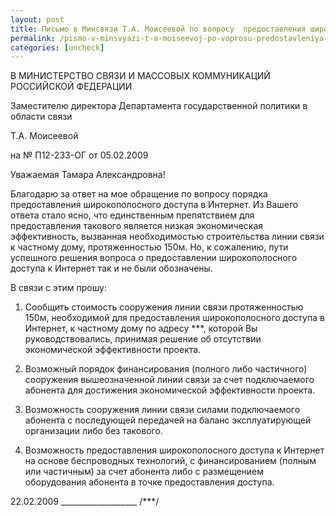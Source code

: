 ```yaml
---
layout: post
title: Письмо в Минсвязи Т.А. Моисеевой по вопросу  предоставления широкополосного доступа в Интернет
permalink: /pismo-v-minsvyazi-t-a-moiseevoj-po-voprosu-predostavleniya-shirokopolosnogo-dostupa-v-internet.html
categories: [uncheck]
---
```



В МИНИСТЕРСТВО СВЯЗИ И МАССОВЫХ КОММУНИКАЦИЙ РОССИЙСКОЙ ФЕДЕРАЦИИ

Заместителю директора Департамента государственной политики в области связи

Т.А. Моисеевой


на № П12-233-ОГ от 05.02.2009


Уважаемая Тамара Александровна!


Благодарю за ответ на мое обращение по вопросу порядка предоставления широкополосного доступа в Интернет. Из Вашего ответа стало ясно, что единственным препятствием для предоставления такового является низкая экономическая эффективность, вызванная необходимостью строительства линии связи к частному дому, протяженностью 150м. Но, к сожалению, пути успешного решения вопроса о предоставлении широкополосного доступа к Интернет так и не были обозначены.


В связи с этим прошу:


1. Сообщить стоимость сооружения линии связи протяженностью 150м, необходимой для предоставления широкополосного доступа в Интернет, к частному дому по адресу ***,  которой Вы руководствовались, принимая решение об отсутствии экономической эффективности проекта.

2. Возможный порядок финансирования (полного либо частичного) сооружения вышеозначенной линии связи за счет подключаемого абонента для достижения экономической эффективности проекта.

3. Возможность сооружения линии связи силами подключаемого абонента с последующей передачей на баланс эксплуатирующей организации либо без такового.

4. Возможность предоставления широкополосного доступа к Интернет на основе беспроводных технологий, с финансированием (полным или частичным) за счет абонента либо с размещением оборудования абонента в точке предоставления доступа.


22.02.2009  ___________________  /***/


